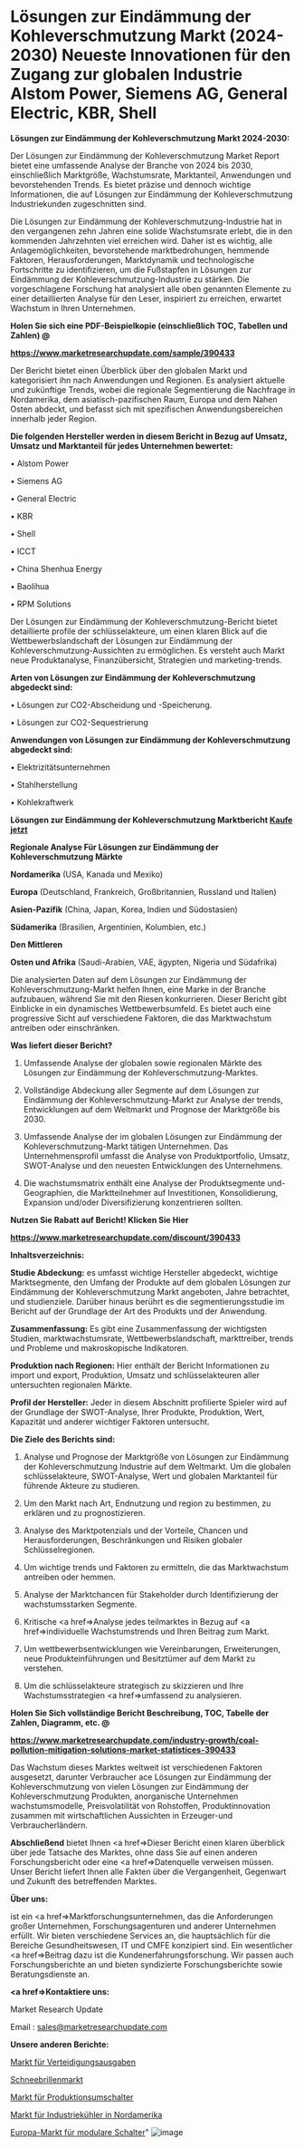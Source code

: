 # Lösungen zur Eindämmung der Kohleverschmutzung Markt (2024-2030) Neueste Innovationen für den Zugang zur globalen Industrie Alstom Power, Siemens AG, General Electric, KBR, Shell

<strong>Lösungen zur Eindämmung der Kohleverschmutzung Markt 2024-2030:</strong>

Der Lösungen zur Eindämmung der Kohleverschmutzung Market Report bietet eine umfassende Analyse der Branche von 2024 bis 2030, einschließlich Marktgröße, Wachstumsrate, Marktanteil, Anwendungen und bevorstehenden Trends. Es bietet präzise und dennoch wichtige Informationen, die auf Lösungen zur Eindämmung der Kohleverschmutzung Industriekunden zugeschnitten sind.

Die Lösungen zur Eindämmung der Kohleverschmutzung-Industrie hat in den vergangenen zehn Jahren eine solide Wachstumsrate erlebt, die in den kommenden Jahrzehnten viel erreichen wird. Daher ist es wichtig, alle Anlagemöglichkeiten, bevorstehende marktbedrohungen, hemmende Faktoren, Herausforderungen, Marktdynamik und technologische Fortschritte zu identifizieren, um die Fußstapfen in Lösungen zur Eindämmung der Kohleverschmutzung-Industrie zu stärken. Die vorgeschlagene Forschung hat analysiert alle oben genannten Elemente zu einer detaillierten Analyse für den Leser, inspiriert zu erreichen, erwartet Wachstum in Ihren Unternehmen.



<strong>Holen Sie sich eine PDF-Beispielkopie (einschließlich TOC, Tabellen und Zahlen) @
</strong>

<strong><a href=https://www.marketresearchupdate.com/sample/390433>

<strong>https://www.marketresearchupdate.com/sample/390433</u></font></a></strong></strong>

Der Bericht bietet einen Überblick über den globalen Markt und kategorisiert ihn nach Anwendungen und Regionen. Es analysiert aktuelle und zukünftige Trends, wobei die regionale Segmentierung die Nachfrage in Nordamerika, dem asiatisch-pazifischen Raum, Europa und dem Nahen Osten abdeckt, und befasst sich mit spezifischen Anwendungsbereichen innerhalb jeder Region.



<strong>Die folgenden Hersteller werden in diesem Bericht in Bezug auf Umsatz, Umsatz und Marktanteil für jedes Unternehmen bewertet:</strong>

• Alstom Power

• Siemens AG

• General Electric

• KBR

• Shell

• ICCT

• China Shenhua Energy

• Baolihua

• RPM Solutions

Der Lösungen zur Eindämmung der Kohleverschmutzung-Bericht bietet detaillierte profile der schlüsselakteure, um einen klaren Blick auf die Wettbewerbslandschaft der Lösungen zur Eindämmung der Kohleverschmutzung-Aussichten zu ermöglichen. Es versteht auch Markt neue Produktanalyse, Finanzübersicht, Strategien und marketing-trends.



<strong>Arten von Lösungen zur Eindämmung der Kohleverschmutzung abgedeckt sind:</strong>

• Lösungen zur CO2-Abscheidung und -Speicherung.

• Lösungen zur CO2-Sequestrierung



<strong>Anwendungen von Lösungen zur Eindämmung der Kohleverschmutzung abgedeckt sind:</strong>

• Elektrizitätsunternehmen

• Stahlherstellung

• Kohlekraftwerk



<strong>Lösungen zur Eindämmung der Kohleverschmutzung Marktbericht <a href=https://www.marketresearchupdate.com/buynow/390433>Kaufe jetzt</a></strong>



<strong>Regionale Analyse Für Lösungen zur Eindämmung der Kohleverschmutzung Märkte</strong>



<strong>Nordamerika</strong> (USA, Kanada und Mexiko)



<strong>Europa</strong> (Deutschland, Frankreich, Großbritannien, Russland und Italien)



<strong>Asien-Pazifik</strong> (China, Japan, Korea, Indien und Südostasien)



<strong>Südamerika</strong> (Brasilien, Argentinien, Kolumbien, etc.)



<strong>Den Mittleren</strong> 

<strong>Osten und Afrika</strong> (Saudi-Arabien, VAE, ägypten, Nigeria und Südafrika)

Die analysierten Daten auf dem Lösungen zur Eindämmung der Kohleverschmutzung-Markt helfen Ihnen, eine Marke in der Branche aufzubauen, während Sie mit den Riesen konkurrieren. Dieser Bericht gibt Einblicke in ein dynamisches Wettbewerbsumfeld. Es bietet auch eine progressive Sicht auf verschiedene Faktoren, die das Marktwachstum antreiben oder einschränken.



<strong>Was liefert dieser Bericht?</strong>

1. Umfassende Analyse der globalen sowie regionalen Märkte des Lösungen zur Eindämmung der Kohleverschmutzung-Marktes.

2. Vollständige Abdeckung aller Segmente auf dem Lösungen zur Eindämmung der Kohleverschmutzung-Markt zur Analyse der trends, Entwicklungen auf dem Weltmarkt und Prognose der Marktgröße bis 2030.

3. Umfassende Analyse der im globalen Lösungen zur Eindämmung der Kohleverschmutzung-Markt tätigen Unternehmen. Das Unternehmensprofil umfasst die Analyse von Produktportfolio, Umsatz, SWOT-Analyse und den neuesten Entwicklungen des Unternehmens.

4. Die wachstumsmatrix enthält eine Analyse der Produktsegmente und-Geographien, die Marktteilnehmer auf Investitionen, Konsolidierung, Expansion und/oder Diversifizierung konzentrieren sollten.



<strong>Nutzen Sie Rabatt auf Bericht! Klicken Sie Hier
</strong>

<strong><a href=https://www.marketresearchupdate.com/discount/390433>https://www.marketresearchupdate.com/discount/390433</b></u></font></strong></a>



<strong>Inhaltsverzeichnis:</strong>



<strong>Studie Abdeckung:</strong> es umfasst wichtige Hersteller abgedeckt, wichtige Marktsegmente, den Umfang der Produkte auf dem globalen Lösungen zur Eindämmung der Kohleverschmutzung Markt angeboten, Jahre betrachtet, und studienziele. Darüber hinaus berührt es die segmentierungsstudie im Bericht auf der Grundlage der Art des Produkts und der Anwendung.



<strong>Zusammenfassung:</strong> Es gibt eine Zusammenfassung der wichtigsten Studien, marktwachstumsrate, Wettbewerbslandschaft, markttreiber, trends und Probleme und makroskopische Indikatoren.



<strong>Produktion nach Regionen:</strong> Hier enthält der Bericht Informationen zu import und export, Produktion, Umsatz und schlüsselakteuren aller untersuchten regionalen Märkte.



<strong>Profil der Hersteller:</strong> Jeder in diesem Abschnitt profilierte Spieler wird auf der Grundlage der SWOT-Analyse, Ihrer Produkte, Produktion, Wert, Kapazität und anderer wichtiger Faktoren untersucht.



<strong>Die Ziele des Berichts sind:</strong>

1) Analyse und Prognose der Marktgröße von Lösungen zur Eindämmung der Kohleverschmutzung Industrie auf dem Weltmarkt.
Um die globalen schlüsselakteure, SWOT-Analyse, Wert und globalen Marktanteil für führende Akteure zu studieren.

2) Um den Markt nach Art, Endnutzung und region zu bestimmen, zu erklären und zu prognostizieren.

3) Analyse des Marktpotenzials und der Vorteile, Chancen und Herausforderungen, Beschränkungen und Risiken globaler Schlüsselregionen.

4) Um wichtige trends und Faktoren zu ermitteln, die das Marktwachstum antreiben oder hemmen.

5) Analyse der Marktchancen für Stakeholder durch Identifizierung der wachstumsstarken Segmente.

6) Kritische <a href=>Analyse</a> jedes teilmarktes in Bezug auf <a href=>individuelle</a> Wachstumstrends und Ihren Beitrag zum Markt.

7) Um wettbewerbsentwicklungen wie Vereinbarungen, Erweiterungen, neue Produkteinführungen und Besitztümer auf dem Markt zu verstehen.

8) Um die schlüsselakteure strategisch zu skizzieren und Ihre Wachstumsstrategien <a href=>umfassend</a> zu analysieren.



<strong>Holen Sie Sich vollständige Bericht Beschreibung, TOC, Tabelle der Zahlen, Diagramm, etc. @ </strong>

<strong><a href=https://www.marketresearchupdate.com/industry-growth/coal-pollution-mitigation-solutions-market-statistices-390433>https://www.marketresearchupdate.com/industry-growth/coal-pollution-mitigation-solutions-market-statistices-390433</a></font></strong>

Das Wachstum dieses Marktes weltweit ist verschiedenen Faktoren ausgesetzt, darunter Verbraucher ace Lösungen zur Eindämmung der Kohleverschmutzung von vielen Lösungen zur Eindämmung der Kohleverschmutzung Produkten, anorganische Unternehmen wachstumsmodelle, Preisvolatilität von Rohstoffen, Produktinnovation zusammen mit wirtschaftlichen Aussichten in Erzeuger-und Verbraucherländern.



<strong>Abschließend</strong> bietet Ihnen <a href=>Dieser</a> Bericht einen klaren überblick über jede Tatsache des Marktes, ohne dass Sie auf einen anderen Forschungsbericht oder eine <a href=>Datenquelle</a> verweisen müssen. Unser Bericht liefert Ihnen alle Fakten über die Vergangenheit, Gegenwart und Zukunft des betreffenden Marktes.



<strong>Über uns:</strong>

 ist ein <a href=>Marktfors</a>chungsunternehmen, das die Anforderungen großer Unternehmen, Forschungsagenturen und anderer Unternehmen erfüllt. Wir bieten verschiedene Services an, die hauptsächlich für die Bereiche Gesundheitswesen, IT und CMFE konzipiert sind. Ein wesentlicher <a href=>Beitrag</a> dazu ist die Kundenerfahrungsforschung. Wir passen auch Forschungsberichte an und bieten syndizierte Forschungsberichte sowie Beratungsdienste an.



<strong><a href=>Kontaktiere uns:</a></strong>

Market Research Update

Email : sales@marketresearchupdate.com



<strong>Unsere anderen Berichte:</strong>

<a href=https://www.linkedin.com/pulse/defense-spending-market-2023-size-growth-trends>Markt für Verteidigungsausgaben</a>

<a href=https://www.linkedin.com/pulse/snow-goggles-market-witness-huge-growth>Schneebrillenmarkt</a>

<a href=https://www.linkedin.com/pulse/production-switcher-market-size-emerging-trends>Markt für Produktionsumschalter</a>

<a href=https://www.linkedin.com/pulse/north-america-industrial-chillers-market-size2023-2030>Markt für Industriekühler in Nordamerika</a>

<a href=https://www.linkedin.com/pulse/europe-modular-switch-market-size-production>Europa-Markt für modulare Schalter</a>"
![image](https://github.com/Gayatrikarjule/Market-Analysis-361/assets/97346546/07e191f5-8135-4523-8420-d60969c075f1)

